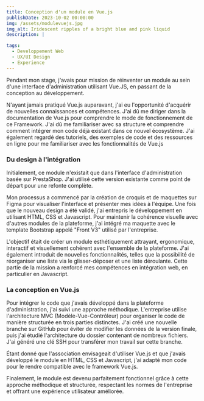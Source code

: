 ```yaml
---
title: Conception d'un module en Vue.js
publishDate: 2023-10-02 00:00:00
img: /assets/modulevuejs.jpg
img_alt: Iridescent ripples of a bright blue and pink liquid
description: |

tags:
  - Developpement Web
  - UX/UI Design
  - Experience
---
```


Pendant mon stage, j'avais pour mission de réinventer un module au sein d'une interface d'administration utilisant Vue.JS, en passant de la conception au développement.

N'ayant jamais pratiqué Vue.js auparavant, j'ai eu l'opportunité d'acquérir de nouvelles
connaissances et compétences. J'ai dû me diriger dans la documentation de Vue.js pour
comprendre le mode de fonctionnement de ce Framework. J'ai dû me familiariser avec sa
structure et comprendre comment intégrer mon code déjà existant dans ce nouvel
écosystème. J'ai également regardé des tutoriels, des exemples de code et des ressources
en ligne pour me familiariser avec les fonctionnalités de Vue.js

### Du design à l'intégration

Initialement, ce module n'existait que dans l'interface d'administration basée sur PrestaShop. J'ai utilisé cette version existante comme point de départ pour une refonte complète.

Mon processus a commencé par la création de croquis et de maquettes sur Figma pour visualiser l'interface et présenter mes idées à l'équipe. Une fois que le nouveau design a été validé, j'ai entrepris le développement en utilisant HTML, CSS et Javascript. Pour maintenir la cohérence visuelle avec d'autres modules de la plateforme, j'ai intégré ma maquette avec le template Bootstrap appelé "Front V3" utilisé par l'entreprise.

L'objectif était de créer un module esthétiquement attrayant, ergonomique, interactif et visuellement cohérent avec l'ensemble de la plateforme. J'ai également introduit de nouvelles fonctionnalités, telles que la possibilité de réorganiser une liste via le glisser-déposer et une liste déroulante. Cette partie de la mission a renforcé mes compétences en intégration web, en particulier en Javascript.

### La conception en Vue.js

Pour intégrer le code que j'avais développé dans la plateforme d'administration, j'ai suivi une approche méthodique. L'entreprise utilise l'architecture MVC (Modèle-Vue-Contrôleur) pour organiser le code de manière structurée en trois parties distinctes. J'ai créé une nouvelle branche sur GitHub pour éviter de modifier les données de la version finale, puis j'ai étudié l'architecture du dossier contenant de nombreux fichiers. J'ai généré une clé SSH pour transférer mon travail sur cette branche.

Étant donné que l'association envisageait d'utiliser Vue.js et que j'avais développé le module en HTML, CSS et Javascript, j'ai adapté mon code pour le rendre compatible avec le framework Vue.js.

Finalement, le module est devenu parfaitement fonctionnel grâce à cette approche méthodique et structurée, respectant les normes de l'entreprise et offrant une expérience utilisateur améliorée.


